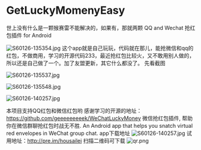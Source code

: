 # GetLuckyMomenyEasy
世上没有什么是一颗猴赛雷不能解决的，如果有，那就两颗
QQ and Wechat 抢红包插件 for Android

![S60126-135354.jpg](http://upload-images.jianshu.io/upload_images/1216032-acd00740633199ae.jpg?imageMogr2/auto-orient/strip%7CimageView2/2/w/1240)
这个app就是自己玩玩，代码就在那儿，能抢微信和qq的红包，不做商用，学习的开源代码233，最近抢红包比较火，又不敢用别人做的，所以还是自己做了一个。加了友盟更新，其它什么都没了。
先看截图

![S60126-135537.jpg](http://upload-images.jianshu.io/upload_images/1216032-aa20229439551839.jpg?imageMogr2/auto-orient/strip%7CimageView2/2/w/1240)

![S60126-135548.jpg](http://upload-images.jianshu.io/upload_images/1216032-bef0a33dd913ad0b.jpg?imageMogr2/auto-orient/strip%7CimageView2/2/w/1240)

![S60126-140257.jpg](http://upload-images.jianshu.io/upload_images/1216032-f5b9a0190a2d1646.jpg?imageMogr2/auto-orient/strip%7CimageView2/2/w/1240)

本项目支持QQ红包和微信红包哟
感谢学习的开源的地址：https://github.com/geeeeeeeeek/WeChatLuckyMoney
微信抢红包插件, 帮助你在微信群聊抢红包时战无不胜. An Android app that helps you snatch virtual red envelopes in WeChat group chat.
app下载地址
![S60126-140257.jpg](http://upload-images.jianshu.io/upload_images/1216032-f5b9a0190a2d1646.jpg?imageMogr2/auto-orient/strip%7CimageView2/2/w/1240)
试用地址：http://pre.im/housailei
扫描二维码可下载
![qr.png](http://upload-images.jianshu.io/upload_images/1216032-4619affa96e60776.png?imageMogr2/auto-orient/strip%7CimageView2/2/w/1240)
